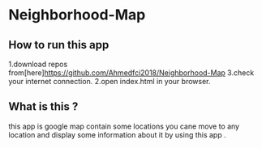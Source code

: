 # Neighborhood-Map

## How to run this app

1.download repos from[here]https://github.com/Ahmedfci2018/Neighborhood-Map
3.check your internet connection.
2.open index.html in your browser.

## What is this ? 
this app is google map contain some locations you cane move to any location and display some information about it by using this app . 
